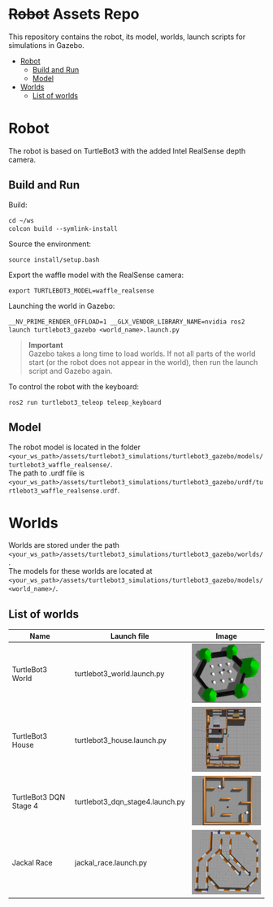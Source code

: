 ~~Robot~~ Assets Repo
=============================
This repository contains the robot, its model, worlds, launch scripts for simulations in Gazebo.
- [Robot](#Robot)
    - [Build and Run](#Build-and-Run)
    - [Model](#Model)
- [Worlds](#Worlds)
    - [List of worlds](#List-of-worlds)

# Robot
The robot is based on TurtleBot3 with the added Intel RealSense depth camera.

## Build and Run
Build:
```
cd ~/ws
colcon build --symlink-install
```

Source the environment:
```
source install/setup.bash
```

Export the waffle model with the RealSense camera:
```
export TURTLEBOT3_MODEL=waffle_realsense
```

Launching the world in Gazebo:  
```
__NV_PRIME_RENDER_OFFLOAD=1 __GLX_VENDOR_LIBRARY_NAME=nvidia ros2 launch turtlebot3_gazebo <world_name>.launch.py
```
> **Important**  
> Gazebo takes a long time to load worlds. If not all parts of the world start (or the robot does not appear in the world), then run the launch script and Gazebo again.

To control the robot with the keyboard:  
```
ros2 run turtlebot3_teleop teleop_keyboard
```

## Model
The robot model is located in the folder ```<your_ws_path>/assets/turtlebot3_simulations/turtlebot3_gazebo/models/turtlebot3_waffle_realsense/```.  
The path to .urdf file is ```<your_ws_path>/assets/turtlebot3_simulations/turtlebot3_gazebo/urdf/turtlebot3_waffle_realsense.urdf```.

# Worlds
Worlds are stored under the path ```<your_ws_path>/assets/turtlebot3_simulations/turtlebot3_gazebo/worlds/```.  
The models for these worlds are located at ```<your_ws_path>/assets/turtlebot3_simulations/turtlebot3_gazebo/models/<world_name>/```.

## List of worlds
| Name | Launch file | Image |
| ------ | ------ | ------ |
| TurtleBot3 World | turtlebot3_world.launch.py | <img src="imgs/tb3_world.png" width="250"> |
| TurtleBot3 House | turtlebot3_house.launch.py | <img src="imgs/tb3_house.png" width="250"> |
| TurtleBot3 DQN Stage 4 | turtlebot3_dqn_stage4.launch.py | <img src="imgs/tb3_dqn_stage_4.png" width="250"> |
| Jackal Race | jackal_race.launch.py | <img src="imgs/jackal_race.png" width="250"> |
